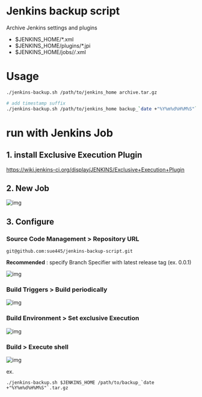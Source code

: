 # Jenkins backup script

Archive Jenkins settings and plugins

* $JENKINS_HOME/*.xml
* $JENKINS_HOME/plugins/*.jpi
* $JENKINS_HOME/jobs/*/*.xml

# Usage
```sh
./jenkins-backup.sh /path/to/jenkins_home archive.tar.gz

# add timestamp suffix
./jenkins-backup.sh /path/to/jenkins_home backup_`date +"%Y%m%d%H%M%S"`.tar.gz
```

# run with Jenkins Job
## 1. install Exclusive Execution Plugin
https://wiki.jenkins-ci.org/display/JENKINS/Exclusive+Execution+Plugin

## 2. New Job
![img](http://cdn-ak.f.st-hatena.com/images/fotolife/s/sue445/20131208/20131208001948.png)

## 3. Configure
### Source Code Management > Repository URL
```
git@github.com:sue445/jenkins-backup-script.git
```

**Recommended** : specify Branch Specifier with latest release tag (ex. 0.0.1)

![img](http://cdn-ak.f.st-hatena.com/images/fotolife/s/sue445/20131208/20131208001949.png)

### Build Triggers > Build periodically
![img](http://cdn-ak.f.st-hatena.com/images/fotolife/s/sue445/20131110/20131110180825.png)

### Build Environment > Set exclusive Execution
![img](http://cdn-ak.f.st-hatena.com/images/fotolife/s/sue445/20131110/20131110194540.png)

### Build > Execute shell
![img](http://cdn-ak.f.st-hatena.com/images/fotolife/s/sue445/20131110/20131110193935.png)

ex.

```
./jenkins-backup.sh $JENKINS_HOME /path/to/backup_`date +"%Y%m%d%H%M%S"`.tar.gz
```

